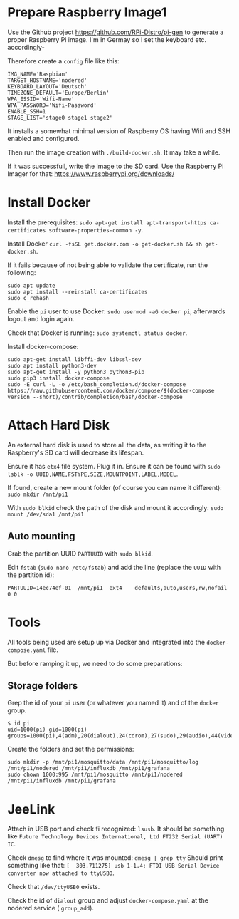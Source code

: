 # Prepare Raspberry Image1

Use the Github project https://github.com/RPi-Distro/pi-gen to generate a proper Raspberry Pi image. I'm in Germay so I set the keyboard etc. accordingly-

Therefore create a `config` file like this:

```
IMG_NAME='Raspbian'
TARGET_HOSTNAME='nodered'
KEYBOARD_LAYOUT='Deutsch'
TIMEZONE_DEFAULT='Europe/Berlin'
WPA_ESSID='Wifi-Name'
WPA_PASSWORD='Wifi-Password'
ENABLE_SSH=1
STAGE_LIST='stage0 stage1 stage2'
```

It installs a somewhat minimal version of Raspberry OS having Wifi and SSH enabled and configured.

Then run the image creation with `./build-docker.sh`. It may take a while.

If it was successfull, write the image to the SD card. Use the Raspberry Pi Imager for that: https://www.raspberrypi.org/downloads/

# Install Docker

Install the prerequisites: `sudo apt-get install apt-transport-https ca-certificates software-properties-common -y`.

Install Docker `curl -fsSL get.docker.com -o get-docker.sh && sh get-docker.sh`.

If it fails because of not being able to validate the certificate, run the following:

```
sudo apt update
sudo apt install --reinstall ca-certificates
sudo c_rehash
```

Enable the `pi` user to use Docker: `sudo usermod -aG docker pi`, afterwards logout and login again.

Check that Docker is running: `sudo systemctl status docker`.

Install docker-compose:

```
sudo apt-get install libffi-dev libssl-dev
sudo apt install python3-dev
sudo apt-get install -y python3 python3-pip
sudo pip3 install docker-compose
sudo -E curl -L -o /etc/bash_completion.d/docker-compose https://raw.githubusercontent.com/docker/compose/$(docker-compose version --short)/contrib/completion/bash/docker-compose

```

# Attach Hard Disk

An external hard disk is used to store all the data, as writing it to the Raspberry's SD card will decrease its lifespan.

Ensure it has `etx4` file system. Plug it in. Ensure it can be found with `sudo lsblk -o UUID,NAME,FSTYPE,SIZE,MOUNTPOINT,LABEL,MODEL`.

If found, create a new mount folder (of course you can name it different): `sudo mkdir /mnt/pi1`

With `sudo blkid` check the path of the disk and mount it accordingly: `sudo mount /dev/sda1 /mnt/pi1`

## Auto mounting

Grab the partition UUID `PARTUUID` with `sudo blkid`.

Edit `fstab` (`sudo nano /etc/fstab`) and add the line (replace the `UUID` with the partition id):

```
PARTUUID=14ec74ef-01  /mnt/pi1  ext4    defaults,auto,users,rw,nofail 0 0
```

# Tools

All tools being used are setup up via Docker and integrated into the `docker-compose.yaml` file.

But before ramping it up, we need to do some preparations:

## Storage folders

Grep the id of your `pi` user (or whatever you named it) and of the `docker` group.

```
$ id pi
uid=1000(pi) gid=1000(pi) groups=1000(pi),4(adm),20(dialout),24(cdrom),27(sudo),29(audio),44(video),46(plugdev),60(games),100(users),105(input),109(netdev),999(spi),998(i2c),997(gpio),995(docker)
```

Create the folders and set the permissions:

```
sudo mkdir -p /mnt/pi1/mosquitto/data /mnt/pi1/mosquitto/log /mnt/pi1/nodered /mnt/pi1/influxdb /mnt/pi1/grafana
sudo chown 1000:995 /mnt/pi1/mosquitto /mnt/pi1/nodered /mnt/pi1/influxdb /mnt/pi1/grafana
```

# JeeLink

Attach in USB port and check fi recognized: `lsusb`.
It should be something like `Future Technology Devices International, Ltd FT232 Serial (UART) IC`.

Check `dmesg` to find where it was mounted: `dmesg | grep tty`
Should print something like that: `[  303.711275] usb 1-1.4: FTDI USB Serial Device converter now attached to ttyUSB0`.

Check that `/dev/ttyUSB0` exists.

Check the id of `dialout` group and adjust `docker-compose.yaml` at the nodered service ( `group_add`).
